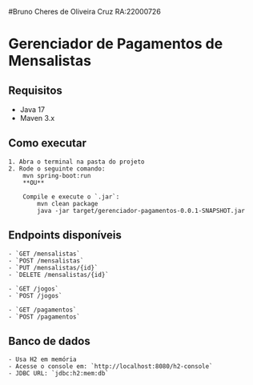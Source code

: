 #Bruno Cheres de Oliveira Cruz  RA:22000726


# Gerenciador de Pagamentos de Mensalistas

## Requisitos

- Java 17
- Maven 3.x

## Como executar

	1. Abra o terminal na pasta do projeto
	2. Rode o seguinte comando:
		mvn spring-boot:run
		**OU**

		Compile e execute o `.jar`:
			mvn clean package
			java -jar target/gerenciador-pagamentos-0.0.1-SNAPSHOT.jar

## Endpoints disponíveis

	- `GET /mensalistas`
	- `POST /mensalistas`
	- `PUT /mensalistas/{id}`
	- `DELETE /mensalistas/{id}`

	- `GET /jogos`
	- `POST /jogos`

	- `GET /pagamentos`
	- `POST /pagamentos`

## Banco de dados

	- Usa H2 em memória
	- Acesse o console em: `http://localhost:8080/h2-console`
	- JDBC URL: `jdbc:h2:mem:db`
